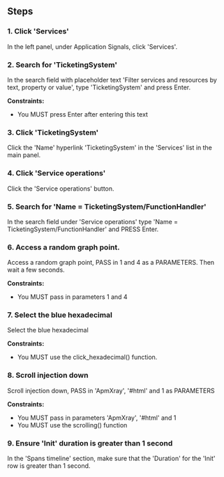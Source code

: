 ## Steps

### 1. Click 'Services'

In the left panel, under Application Signals, click 'Services'.

### 2. Search for 'TicketingSystem'

In the search field with placeholder text 'Filter services and resources by text, property or value', type 'TicketingSystem' and press Enter.

**Constraints:**
- You MUST press Enter after entering this text

### 3. Click 'TicketingSystem'

Click the 'Name' hyperlink 'TicketingSystem' in the 'Services' list in the main panel.

### 4. Click 'Service operations'

Click the 'Service operations' button.

### 5. Search for 'Name = TicketingSystem/FunctionHandler'

In the search field under 'Service operations' type 'Name = TicketingSystem/FunctionHandler' and PRESS Enter.

### 6. Access a random graph point.

Access a random graph point, PASS in 1 and 4 as a PARAMETERS. Then wait a few seconds.

**Constraints:**
- You MUST pass in parameters 1 and 4

### 7. Select the blue hexadecimal

Select the blue hexadecimal

**Constraints:**
- You MUST use the click_hexadecimal() function.

### 8. Scroll injection down

Scroll injection down, PASS in 'ApmXray', '#html' and 1 as PARAMETERS

**Constraints:**
- You MUST pass in parameters 'ApmXray', '#html' and 1
- You MUST use the scrolling() function

### 9. Ensure 'Init' duration is greater than 1 second

In the 'Spans timeline' section, make sure that the 'Duration' for the 'Init' row is greater than 1 second.